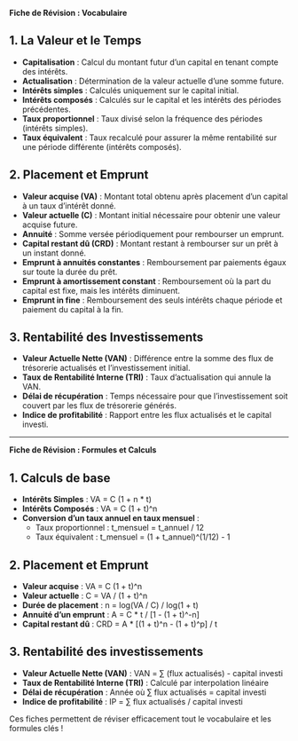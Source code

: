 **Fiche de Révision : Vocabulaire**

## 1. La Valeur et le Temps

- **Capitalisation** : Calcul du montant futur d’un capital en tenant compte des intérêts.
- **Actualisation** : Détermination de la valeur actuelle d’une somme future.
- **Intérêts simples** : Calculés uniquement sur le capital initial.
- **Intérêts composés** : Calculés sur le capital et les intérêts des périodes précédentes.
- **Taux proportionnel** : Taux divisé selon la fréquence des périodes (intérêts simples).
- **Taux équivalent** : Taux recalculé pour assurer la même rentabilité sur une période différente (intérêts composés).

## 2. Placement et Emprunt

- **Valeur acquise (VA)** : Montant total obtenu après placement d’un capital à un taux d’intérêt donné.
- **Valeur actuelle (C)** : Montant initial nécessaire pour obtenir une valeur acquise future.
- **Annuité** : Somme versée périodiquement pour rembourser un emprunt.
- **Capital restant dû (CRD)** : Montant restant à rembourser sur un prêt à un instant donné.
- **Emprunt à annuités constantes** : Remboursement par paiements égaux sur toute la durée du prêt.
- **Emprunt à amortissement constant** : Remboursement où la part du capital est fixe, mais les intérêts diminuent.
- **Emprunt in fine** : Remboursement des seuls intérêts chaque période et paiement du capital à la fin.

## 3. Rentabilité des Investissements

- **Valeur Actuelle Nette (VAN)** : Différence entre la somme des flux de trésorerie actualisés et l’investissement initial.
- **Taux de Rentabilité Interne (TRI)** : Taux d’actualisation qui annule la VAN.
- **Délai de récupération** : Temps nécessaire pour que l’investissement soit couvert par les flux de trésorerie générés.
- **Indice de profitabilité** : Rapport entre les flux actualisés et le capital investi.

---

**Fiche de Révision : Formules et Calculs**

## 1. Calculs de base

- **Intérêts Simples** : VA = C (1 + n * t)
- **Intérêts Composés** : VA = C (1 + t)^n
- **Conversion d’un taux annuel en taux mensuel** :
    - Taux proportionnel : t_mensuel = t_annuel / 12
    - Taux équivalent : t_mensuel = (1 + t_annuel)^(1/12) - 1

## 2. Placement et Emprunt

- **Valeur acquise** : VA = C (1 + t)^n
- **Valeur actuelle** : C = VA / (1 + t)^n
- **Durée de placement** : n = log(VA / C) / log(1 + t)
- **Annuité d’un emprunt** : A = C * t / [1 - (1 + t)^-n]
- **Capital restant dû** : CRD = A * [(1 + t)^n - (1 + t)^p] / t

## 3. Rentabilité des investissements

- **Valeur Actuelle Nette (VAN)** : VAN = ∑ (flux actualisés) - capital investi
- **Taux de Rentabilité Interne (TRI)** : Calculé par interpolation linéaire
- **Délai de récupération** : Année où ∑ flux actualisés = capital investi
- **Indice de profitabilité** : IP = ∑ flux actualisés / capital investi

Ces fiches permettent de réviser efficacement tout le vocabulaire et les formules clés !